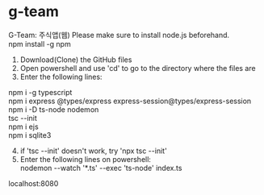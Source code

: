 # g-team
G-Team: 주식앱(웹)
Please make sure to install node.js beforehand.<br>
npm install -g npm
1. Download(Clone) the GitHub files 
2. Open powershell and use 'cd' to go to the directory where the files are 
3. Enter the following lines: <br>

npm i -g typescript <br>
npm i express @types/express express-session@types/express-session <br>
npm i -D ts-node nodemon <br>
tsc --init <br>
npm i ejs <br>
npm i sqlite3 <br>

4. if 'tsc --init' doesn't work, try 'npx tsc --init' 
5. Enter the following lines on powershell: <br>
nodemon --watch '*.ts' --exec 'ts-node' index.ts

localhost:8080
